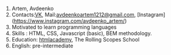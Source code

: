 1. Artem, Avdeenko
2. Contacts:[VK](<https://vk.com/misteriojkee>), Mail:avdeenkoartem1212@gmail.com, [Instagram] (https://www.instagram.com/avdeenko_artem/) 
3. Motivated to learn programming languages
4. Skills : HTML, CSS, Javascript (basic), BEM methodology.
5. Education: [htmlacademy](<https://htmlacademy.ru/profile/id1220799>), The Rolling Scopes School
6. English: pre-intermediate